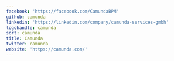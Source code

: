 ```yaml
---
facebook: 'https://facebook.com/CamundaBPM'
github: camunda
linkedin: 'https://linkedin.com/company/camunda-services-gmbh'
logohandle: camunda
sort: camunda
title: Camunda
twitter: camunda
website: 'https://camunda.com/'
---
```

